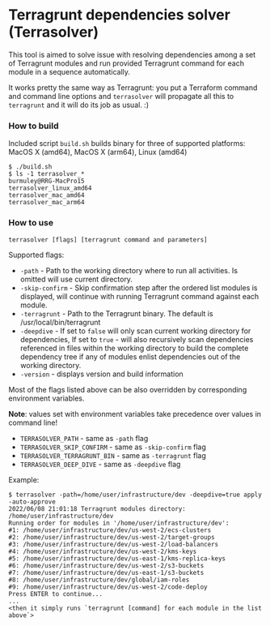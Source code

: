 # Terragrunt dependencies solver (Terrasolver)

This tool is aimed to solve issue with resolving dependencies among a set of Terragrunt modules and run 
provided Terragrunt command for each module in a sequence automatically.

It works pretty the same way as Terragrunt: you put a Terraform command and command line options and `terrasolver` will
propagate all this to `terragrunt` and it will do its job as usual. :) 

### How to build

Included script `build.sh` builds binary for three of supported platforms: MacOS X (amd64), MacOS X (arm64), Linux (amd64)

```shell
$ ./build.sh
$ ls -1 terrasolver_*                                                                                                           burmuley@RRG-MacPro15
terrasolver_linux_amd64
terrasolver_mac_amd64
terrasolver_mac_arm64
```

### How to use

```shell
terrasolver [flags] [terragrunt command and parameters]
```

Supported flags:
* `-path` - Path to the working directory where to run all activities. Is omitted will use current directory.
* `-skip-confirm` - Skip confirmation step after the ordered list modules is displayed, will continue with running Terragrunt command against each module.
* `-terragrunt` - Path to the Terragrunt binary. The default is /usr/local/bin/terragrunt
* `-deepdive` - If set to `false` will only scan current working directory for dependencies, 
   If set to `true` - will also recursively scan dependencies referenced in files within the working directory
  to build the complete dependency tree if any of modules enlist dependencies out of the working directory.
* `-version` - displays version and build information

Most of the flags listed above can be also overridden by corresponding environment variables.

**Note**: values set with environment variables take precedence over values in command line!

* `TERRASOLVER_PATH` - same as `-path` flag
* `TERRASOLVER_SKIP_CONFIRM` - same as `-skip-confirm` flag
* `TERRASOLVER_TERRAGRUNT_BIN` - same as `-terragrunt` flag
* `TERRASOLVER_DEEP_DIVE` - same as `-deepdive` flag

Example:
```shell
$ terrasolver -path=/home/user/infrastructure/dev -deepdive=true apply -auto-approve
2022/06/08 21:01:18 Terragrunt modules directory: /home/user/infrastructure/dev
Running order for modules in '/home/user/infrastructure/dev':
#1: /home/user/infrastructure/dev/us-west-2/ecs-clusters
#2: /home/user/infrastructure/dev/us-west-2/target-groups
#3: /home/user/infrastructure/dev/us-west-2/load-balancers
#4: /home/user/infrastructure/dev/us-west-2/kms-keys
#5: /home/user/infrastructure/dev/us-east-1/kms-replica-keys
#6: /home/user/infrastructure/dev/us-west-2/s3-buckets
#7: /home/user/infrastructure/dev/us-east-1/s3-buckets
#8: /home/user/infrastructure/dev/global/iam-roles
#9: /home/user/infrastructure/dev/us-west-2/code-deploy
Press ENTER to continue...
...
<then it simply runs `terragrunt [command] for each module in the list above`>
```
